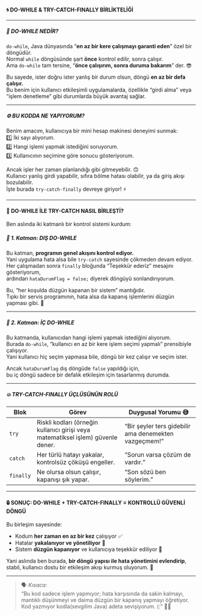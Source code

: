 #### 🌀 DO-WHILE & TRY-CATCH-FINALLY BİRLİKTELİĞİ

---

##### 🔁 DO-WHILE NEDİR?

`do-while`, Java dünyasında “**en az bir kere çalışmayı garanti eden**” özel bir döngüdür.  
Normal `while` döngüsünde şart **önce** kontrol edilir, sonra çalışır.  
Ama `do-while` tam tersine, “**önce çalışırım, sonra duruma bakarım**” der. 😎

Bu sayede, ister doğru ister yanlış bir durum olsun, döngü **en az bir defa çalışır.**  
Bu benim için kullanıcı etkileşimli uygulamalarda, özellikle “girdi alma” veya “işlem denetleme” gibi durumlarda büyük avantaj sağlar.

---

##### ⚙️ BU KODDA NE YAPIYORUM?

Benim amacım, kullanıcıya bir mini hesap makinesi deneyimi sunmak:  
1️⃣ İki sayı alıyorum.  
2️⃣ Hangi işlemi yapmak istediğini soruyorum.  
3️⃣ Kullanıcının seçimine göre sonucu gösteriyorum.

Ancak işler her zaman planlandığı gibi gitmeyebilir. 🙃  
Kullanıcı yanlış girdi yapabilir, sıfıra bölme hatası olabilir, ya da giriş akışı bozulabilir.  
İşte burada `try-catch-finally` devreye giriyor! ⚡

---

#### 🧩 DO-WHILE İLE TRY-CATCH NASIL BİRLEŞTİ?

Ben aslında iki katmanlı bir kontrol sistemi kurdum:

##### 🧱 1. Katman: DIŞ DO-WHILE
Bu katman, **programın genel akışını kontrol ediyor.**  
Yani uygulama hata alsa bile `try-catch` sayesinde çökmeden devam ediyor.  
Her çalışmadan sonra `finally` bloğunda “Teşekkür ederiz” mesajını gösteriyorum,  
ardından `hataDurumFlag = false;` diyerek döngüyü sonlandırıyorum.

Bu, “her koşulda düzgün kapanan bir sistem” mantığıdır.  
Tıpkı bir servis programının, hata alsa da kapanış işlemlerini düzgün yapması gibi. 🧰

---

##### 🔂 2. Katman: İÇ DO-WHILE
Bu katmanda, kullanıcıdan hangi işlemi yapmak istediğini alıyorum.  
Burada `do-while`, “kullanıcı en az bir kere işlem seçimi yapmalı” prensibiyle çalışıyor.  
Yani kullanıcı hiç seçim yapmasa bile, döngü bir kez çalışır ve seçim ister.

Ancak `hataDurumFlag` dış döngüde `false` yapıldığı için,  
bu iç döngü sadece bir defalık etkileşim için tasarlanmış durumda.

---

##### 💥 TRY-CATCH-FINALLY ÜÇLÜSÜNÜN ROLÜ

| Blok | Görev | Duygusal Yorumu 😅 |
|------|--------|--------------------|
| `try` | Riskli kodları (örneğin kullanıcı girişi veya matematiksel işlem) güvenle dener. | “Bir şeyler ters gidebilir ama denemekten vazgeçmem!” |
| `catch` | Her türlü hatayı yakalar, kontrolsüz çöküşü engeller. | “Sorun varsa çözüm de vardır.” |
| `finally` | Ne olursa olsun çalışır, kapanışı şık yapar. | “Son sözü ben söylerim.” |

---

#### 🔒 SONUÇ: DO-WHILE + TRY-CATCH-FINALLY = KONTROLLÜ GÜVENLİ DÖNGÜ

Bu birleşim sayesinde:
- Kodum **her zaman en az bir kez** çalışıyor ✅
- Hatalar **yakalanıyor ve yönetiliyor** 💪
- Sistem **düzgün kapanıyor** ve kullanıcıya teşekkür ediliyor 🎯

Yani aslında ben burada, **bir döngü yapısı ile hata yönetimini evlendirip**,  
stabil, kullanıcı dostu bir etkileşim akışı kurmuş oluyorum. 🧩

---

> 🗣️ *Kısaca:*  
> “Bu kod sadece işlem yapmıyor; hata karşısında da sakin kalmayı, mantıklı düşünmeyi ve daima düzgün bir kapanış yapmayı öğretiyor. Kod yazmıyor kodla(sevgilim Java) adeta sevişiyorum. (:” 💭💡
